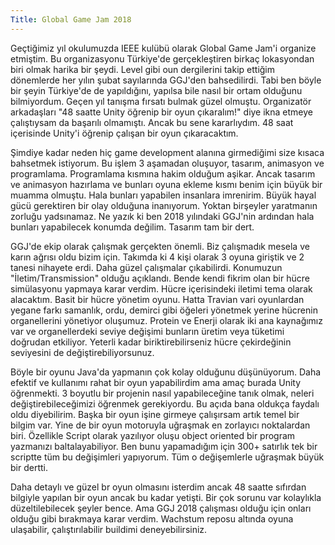 ```yaml
---
Title: Global Game Jam 2018
---
```



Geçtiğimiz yıl okulumuzda IEEE kulübü olarak Global Game Jam'i organize etmiştim. Bu organizasyonu Türkiye'de gerçekleştiren birkaç lokasyondan biri olmak harika bir şeydi. Level gibi oun dergilerini takip ettiğim dönemlerde her yılın şubat sayılarında GGJ'den bahsedilirdi. Tabi ben böyle bir şeyin Türkiye'de de yapıldığını, yapılsa bile nasıl bir ortam olduğunu bilmiyordum. Geçen yıl tanışma fırsatı bulmak güzel olmuştu. Organizatör arkadaşları "48 saatte Unity öğrenip bir oyun çıkaralım!" diye ikna etmeye çalıştıysam da başarılı olmamıştı. Ancak bu sene kararlıydım. 48 saat içerisinde Unity'i öğrenip çalışan bir oyun çıkaracaktım. 

Şimdiye kadar neden hiç game development alanına girmediğimi size kısaca bahsetmek istiyorum. Bu işlem 3 aşamadan oluşuyor, tasarım, animasyon ve programlama. Programlama kısmına hakim olduğum aşikar. Ancak tasarım ve animasyon hazırlama ve bunları oyuna ekleme kısmı benim için büyük bir muamma olmuştu. Hala bunları yapabilen insanlara imrenirim. Büyük hayal gücü gerektiren bir olay olduğuna inanıyorum. Yoktan birşeyler yaratmanın zorluğu yadsınamaz. Ne yazık ki ben 2018 yılındaki GGJ'nin ardından hala bunları yapabilecek konumda değilim. Tasarım tam bir dert.

GGJ'de ekip olarak çalışmak gerçekten önemli. Biz çalışmadık mesela ve karın ağrısı oldu bizim için. Takımda ki 4 kişi olarak 3 oyuna giriştik ve 2 tanesi nihayete erdi. Daha güzel çalışmalar çıkabilirdi. Konumuzun "İletim/Transmission" olduğu açıklandı. Bende kendi fikrim olan bir hücre simülasyonu yapmaya karar verdim. Hücre içerisindeki iletimi tema olarak alacaktım. Basit bir hücre yönetim oyunu. Hatta Travian vari oyunlardan yegane farkı samanlık, ordu, demirci gibi öğeleri yönetmek yerine hücrenin organellerini yönetiyor oluşumuz. Protein ve Enerji olarak iki ana kaynağımız var ve organellerdeki seviye değişimi bunların üretim veya tüketimi doğrudan etkiliyor. Yeterli kadar biriktirebilirseniz hücre çekirdeğinin seviyesini de değiştirebiliyorsunuz.

Böyle bir oyunu Java'da yapmanın çok kolay olduğunu düşünüyorum. Daha efektif ve kullanımı rahat bir oyun yapabilirdim ama amaç burada Unity öğrenmekti. 3 boyutlu bir projenin nasıl yapabileceğine tanık olmak, neleri değiştirebileceğimizi öğrenmek gerekiyordu. Bu açıda bana oldukça faydalı oldu diyebilirim. Başka bir oyun işine girmeye çalışırsam artık temel bir bilgim var. Yine de bir oyun motoruyla uğraşmak en zorlayıcı noktalardan biri. Özellikle Script olarak yazılıyor oluşu object oriented bir program yazmanızı baltalayabiliyor. Ben bunu yapamadığım için 300+ satırlık tek bir scriptte tüm bu değişimleri yapıyorum. Tüm o değişemlerle uğraşmak büyük bir dertti. 

Daha detaylı ve güzel br oyun olmasını isterdim ancak 48 saatte sıfırdan bilgiyle yapılan bir oyun ancak bu kadar yetişti. Bir çok sorunu var kolaylıkla düzeltilebilecek şeyler bence. Ama GGJ 2018 çalışması olduğu için onları olduğu gibi bırakmaya karar verdim. Wachstum reposu altında oyuna ulaşabilir, çalıştırılabilir buildimi deneyebilirsiniz. 

